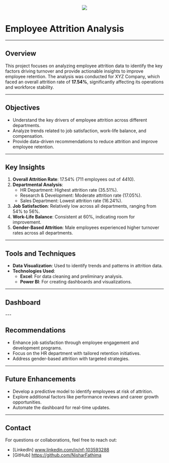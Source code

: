 <p align="Center">
<img src="https://img.freepik.com/premium-photo/human-resources-hr-concept-search-employees_102583-6600.jpg">
</p>

# Employee Attrition Analysis

---

## Overview
This project focuses on analyzing employee attrition data to identify the key factors driving turnover and provide actionable insights to improve employee retention. The analysis was conducted for XYZ Company, which faced an overall attrition rate of **17.54%**, significantly affecting its operations and workforce stability.

---

## Objectives
- Understand the key drivers of employee attrition across different departments.
- Analyze trends related to job satisfaction, work-life balance, and compensation.
- Provide data-driven recommendations to reduce attrition and improve employee retention.

---

## Key Insights
1. **Overall Attrition Rate**: 17.54% (711 employees out of 4410).
2. **Departmental Analysis**:
   - HR Department: Highest attrition rate (35.51%).
   - Research & Development: Moderate attrition rate (17.05%).
   - Sales Department: Lowest attrition rate (16.24%).
3. **Job Satisfaction**: Relatively low across all departments, ranging from 54% to 56%.
4. **Work-Life Balance**: Consistent at 60%, indicating room for improvement.
5. **Gender-Based Attrition**: Male employees experienced higher turnover rates across all departments.

---

## Tools and Techniques
- **Data Visualization**: Used to identify trends and patterns in attrition data.
- **Technologies Used**: 
  - **Excel**: For data cleaning and preliminary analysis.
  - **Power BI**: For creating dashboards and visualizations.

---

## Dashboard 
<p align="Center"  
<img src="https://github.com/NisharFathima/Data-Analytics-Projects-Portfolio/blob/Dashboard-Screenshots/HR%20Dashboard.png" width="500">
</p>   
---

## Recommendations
  - Enhance job satisfaction through employee engagement and development programs.
  - Focus on the HR department with tailored retention initiatives.
  - Address gender-based attrition with targeted strategies.

---

## Future Enhancements
- Develop a predictive model to identify employees at risk of attrition.
- Explore additional factors like performance reviews and career growth opportunities.
- Automate the dashboard for real-time updates.

---

## Contact
For questions or collaborations, feel free to reach out:
- [LinkedIn] www.linkedin.com/in/nf-103593288
- [GitHub] https://github.com/NisharFathima
